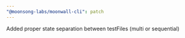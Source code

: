 ```yaml
---
"@moonsong-labs/moonwall-cli": patch
---
```


Added proper state separation between testFiles (multi or sequential)
